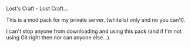 Lost's Craft - Lost Craft...


This is a mod pack for my private server, (whitelist only and no you can't).

I can't stop anyone from downloading and using this pack (and if I'm not using Git right then nor can anyone else...).

